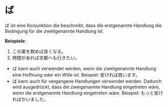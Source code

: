 # ば

ば ist eine Konjunktion die beschreibt, dass die erstgenannte Handlung die Bedingung für die zweitgenannte Handlung ist.

**Beispiele**:

1. この薬を飲めば良くなる。
2. 時間があれば京都へも行きたい。

- ば kann auch verwendet werden, wenn die zweitgenannte Handlung eine Hoffnung oder ein Wille ist. Beispiel: 安ければ買います。
- ば kann auch für vergangene Handlungen verwendet werden. Dadurch wird ausgedrückt, dass die zweigenannte Handlung eingetreten wäre, wenn die erstgenannte Handlung eingetreten wäre. Beispiel: もっと安ければかいました。
